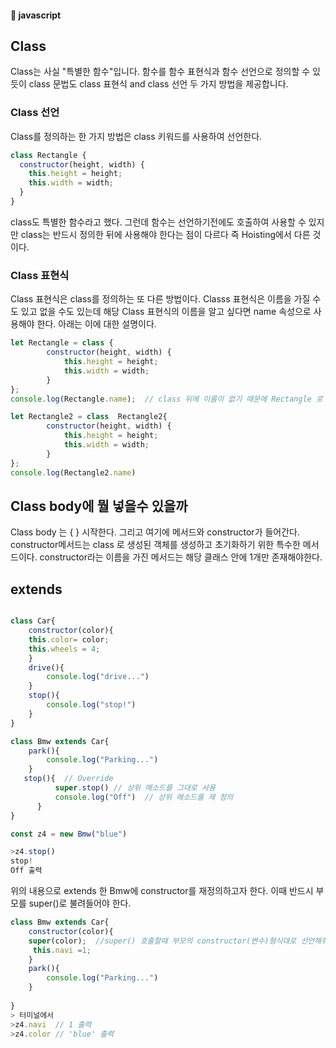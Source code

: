 #### :peach: javascript


## Class

Class는 사실 "특별한 함수"입니다. 함수를 함수 표현식과 함수 선언으로 정의할 수 있듯이 class 문법도 class 표현식 and class 선언 두 가지 방법을 제공합니다.  

### Class 선언
Class를 정의하는 한 가지 방법은 class 키워드를 사용하여 선언한다. 

```js
class Rectangle {
  constructor(height, width) {
    this.height = height;
    this.width = width;
  }
}
```
class도 특별한 함수라고 했다. 그런데 함수는 선언하기전에도 호출하여 사용할 수 있지만
class는 반드시 정의한 뒤에 사용해야 한다는 점이 다르다 즉 Hoisting에서 다른 것이다.  


### Class 표현식   
Class 표현식은 class를 정의하는 또 다른 방법이다. Classs 표현식은 이름을 가질 수도 있고 없을 수도 있는데 해당 Class 표현식의 이름을 알고 싶다면 name 속성으로 사용해야 한다. 
아래는 이에 대한 설명이다.  
```js
let Rectangle = class {
        constructor(height, width) {
            this.height = height;
            this.width = width;
        }
};
console.log(Rectangle.name);  // class 뒤에 이름이 없기 때문에 Rectangle 로 나온다.  

let Rectangle2 = class  Rectangle2{
        constructor(height, width) {
            this.height = height;
            this.width = width;
        }
};
console.log(Rectangle2.name)

```

## Class body에 뭘 넣을수 있을까

Class body 는 {  } 시작한다.  그리고 여기에 메서드와 constructor가 들어간다.  
constructor메서드는 class 로 생성된 객체를 생성하고 초기화하기 위한 특수한 메서드이다.
constructor라는 이름을 가진 메서드는 해당 클래스 안에 1개만 존재해야한다. 

## extends 
```js

class Car{
    constructor(color){
    this.color= color;
    this.wheels = 4;
    }
    drive(){
        console.log("drive...")
    }
    stop(){
        console.log("stop!")
    }
}

class Bmw extends Car{
    park(){
        console.log("Parking...")
    }
   stop(){  // Override
          super.stop() // 상위 메소드를 그대로 사용
          console.log("Off")  // 상위 메소드를 재 정의
      }
}

const z4 = new Bmw("blue")

>z4.stop()
stop!
Off 출력
```

위의 내용으로 extends 한 Bmw에 constructor를 재정의하고자 한다. 이때 반드시 부모를 super()로 불려들어야 한다. 

```js
class Bmw extends Car{
    constructor(color){
    super(color);  //super() 호출할때 부모의 constructor(변수)형식대로 선언해줘야 한다. 
     this.navi =1;
    }
    park(){
        console.log("Parking...")
    }
   
}
> 터미널에서
>z4.navi  // 1 출력
>z4.color // 'blue' 출력
```




